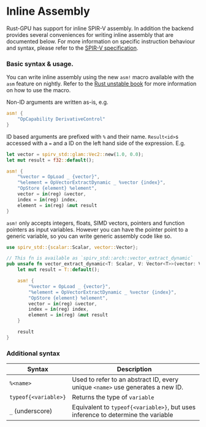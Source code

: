 # Inline Assembly
Rust-GPU has support for inline SPIR-V assembly. In addition the backend
provides several conveniences for writing inline assembly that are documented
below. For more information on specific instruction behaviour and syntax, please
refer to the [SPIR-V specification][spec].

[spec]: https://www.khronos.org/registry/spir-v/specs/unified1/SPIRV.html

### Basic syntax & usage.
You can write inline assembly using the new `asm!` macro available with the
`asm` feature on nightly. Refer to the [Rust unstable book][asm-docs] for more
information on how to use the macro.

[asm-docs]: https://doc.rust-lang.org/unstable-book/library-features/asm.html

Non-ID arguments are written as-is, e.g.

```rust
asm! {
    "OpCapability DerivativeControl"
}
```

ID based arguments are prefixed with `%` and their name. `Result<id>`s accessed
with a `=` and a ID on the left hand side of the expression. E.g.

```rust
let vector = spirv_std::glam::Vec2::new(1.0, 0.0);
let mut result = f32::default();

asm! {
    "%vector = OpLoad _ {vector}",
    "%element = OpVectorExtractDynamic _ %vector {index}",
    "OpStore {element} %element",
    vector = in(reg) &vector,
    index = in(reg) index,
    element = in(reg) &mut result
}
```

`asm!` only accepts integers, floats, SIMD vectors, pointers and
function pointers as input variables. However you can have the pointer point
to a generic variable, so you can write generic assembly code like so.

```rust
use spirv_std::{scalar::Scalar, vector::Vector};

// This fn is available as `spirv_std::arch::vector_extract_dynamic`
pub unsafe fn vector_extract_dynamic<T: Scalar, V: Vector<T>>(vector: V, index: usize) -> T {
    let mut result = T::default();

    asm! {
        "%vector = OpLoad _ {vector}",
        "%element = OpVectorExtractDynamic _ %vector {index}",
        "OpStore {element} %element",
        vector = in(reg) &vector,
        index = in(reg) index,
        element = in(reg) &mut result
    }

    result
}
```

### Additional syntax

| Syntax | Description |
| ------ | ----------- |
| `%<name>` | Used to refer to an abstract ID, every unique `<name>` use generates a new ID. |
| `typeof{<variable>}` | Returns the type of `variable` |
| `_` (underscore) | Equivalent to `typeof{<variable>}`, but uses inference to determine the variable |
